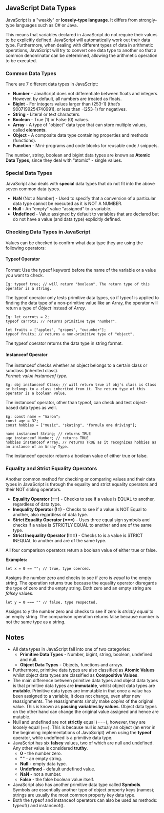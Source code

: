## JavaScript Data Types
JavaScript is a "weakly" or **loosely-type language**. It differs from strongly-type languages such as C# or Java.

This means that variables declared in JavaScript do not require their values to be explicitly defined. JavaScript will automatically work out their data type. Furthermore, when dealing with different types of data in arithmetic operations, JavaScript will try to convert one data type to another so that a common denominator can be determined, allowing the arithmetic operation to be executed.

### Common Data Types
There are 7 different data types in JavaScript:
* **Number** - JavaScript does not differentiate between floats and integers. However, by default, all numbers are treated as floats.
* **BigInt** - For integers values larger than (253-1) (that’s 9007199254740991), or less than -(253-1) for negatives.
* **String** - Literal or text characters.
* **Boolean** - True (1) or False (0) values.
* **Array** - A type of "object" data type that can store multiple values, called **elements**.
* **Object** - A composite data type containing properties and methods (functions).
* **Function** - Mini-programs and code blocks for reusable code / snippets.

The number, string, boolean and bigint data types are known as **Atomic Data Types**, since they deal with "atomic" - single values.

### Special Data Types
JavaScript also deals with **special** data types that do not fit into the above seven common data types.

* **NaN** (Not a Number) - Used to specify that a conversion of a particular data type cannot be executed as it is NOT A NUMBER.
* **Null** - An "empty" value "assigned" to a variable.
* **Undefined** - Value assigned by default to variables that are declared but do not have a value (and data type) explicitly defined.

### Checking Data Types in JavaScript
Values can be checked to confirm what data type they are using the following operators:

#### Typeof Operator
Format: Use the typeof keyword before the name of the variable or a value you want to check.

    Eg: typeof true; // will return "boolean". The return type of this operator is a string.

The typeof operator only tests primitive data types, so if typeof is applied to finding the data type of a non-primitive value like an Array, the operator will return a type of *Object* instead of *Array*.

    Eg: let carrots = 2;
    typeof carrots; // returns primitive type "number".
    
    let fruits = ["apples", "grapes", "cucumber"];
    typeof fruits; // returns a non-primitive type of "object".
      
The typeof operator returns the data type in string format.

#### Instanceof Operator
The instanceof checks whether an object belongs to a certain class or subclass (inherited class).  
*Format: value instanceof type*.

    Eg: obj instanceof Class; // will return true if obj's class is Class or belongs to a class inherited from it. The return type of this operator is a boolean value.

The instanceof operator, other than typeof, can check and test object-based data types as well.

    Eg: const name = "Aaron";
    const age = 32;
    const hobbies = ["music", "skating", "formula one driving"];
      
    name instanceof String; // returns TRUE
    age instanceof Number; // returns TRUE
    hobbies instanceof Array; // returns TRUE as it recognizes hobbies as an instance of an Array Type.

The instanceof operator returns a boolean value of either true or false.

### Equality and Strict Equality Operators
Another common method for checking or comparing values and their data types in JavaScript is through the equality and strict equality operators and their NOT sibling operators.
* **Equality Operator (==)** - Checks to see if a value is EQUAL to another, regardless of data type.
* **Inequality Operator (!=)** - Checks to see if a value is NOT Equal to another, also regardless of data type.
* **Strict Equality Operator (===)** - Uses three equal sign symbols and checks if a value is STRICTLY EQUAL to another and are of the same type.
* **Strict Inequality Operator (!==)** - Checks to is a value is STRICT INEQUAL to another and are of the same type.

All four comparison operators return a boolean value of either true or false.

**Examples:**

    let x = 0 == ""; // true, type coerced.

Assigns the number zero and checks to see if zero is *equal* to the empty string. The operation returns true because the equality operator disregards the type of zero and the empty string. Both zero and an empty string are *falsey* values.

    let y = 0 === "" // false, type respected.

Assigns to y the number zero and checks to see if zero is *strictly equal* to an empty string. The comparison operation returns false because number is not the same type as a string.


## Notes
* All data types in JavaScript fall into one of two categories:
  * **Primitive Data Types** - Number, bigint, string, boolean, undefined and null.
  * **Object Data Types** - Objects, functions and arrays.
* Furthermore, primitive data types are also classified as **Atomic Values** whilst object data types are classified as **Compositive Values**.
* The main difference between primitive data types and object data types is that primitive data types are **immutable**, whilst object data types are **mutable**. Primitive data types are immutable in that once a value has been assigned to a variable, it does not change, even after new reassignments. The reassignments simply make *copies* of the original value. This is known as **passing variables by values**.
Object data types on the other hand can change the original value assigned and hence are mutable.
* Null and undefined are not **strictly** equal (===), however, they are loosely equal (==). This is because null is actualy an object (an error in the beginning implementations of JavaScript) when using the **typeof** operator, while undefined is a primitive data type.
* JavaScript has six **falsey** values, two of which are null and undefined. Any other value is considered **truthy**.
  * **0** - the number zero.
  * **""** - an empty string.
  * **Null** - empty data type.
  * **Undefined** - default undefined value.
  * **NaN** - not a number.
  * **False** - the false boolean value itself.
* JavaScript also has another primitive data type called **Symbols**. Symbols are essentially another type of object property keys (names); strings are usually the most common property key data type.
* Both the typeof and instanceof operators can also be used as methods: typeof() and instanceof().
